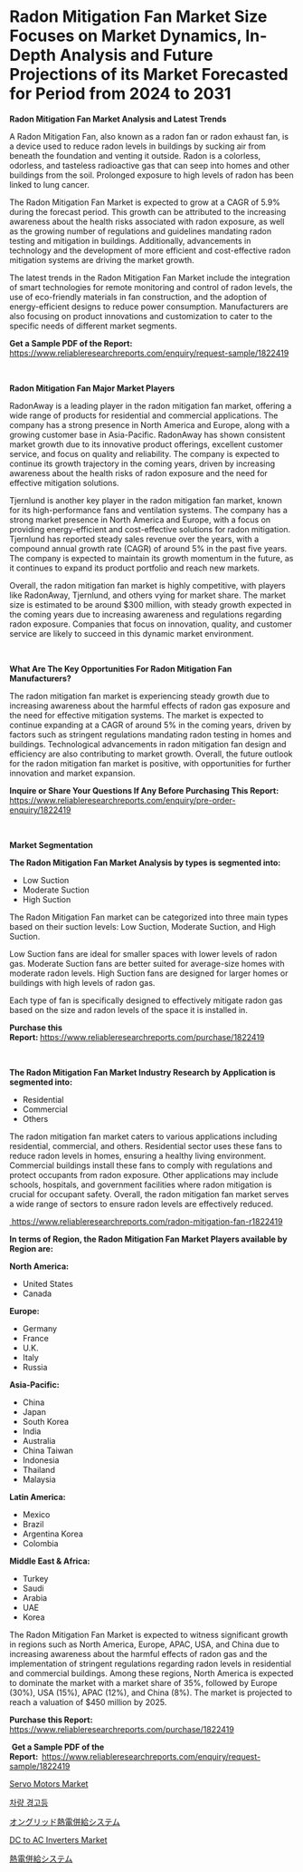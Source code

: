 <p><h1>Radon Mitigation Fan Market Size Focuses on Market Dynamics, In-Depth Analysis and Future Projections of its Market Forecasted for Period from 2024 to 2031</h1></p><p><strong>Radon Mitigation Fan Market Analysis and Latest Trends</strong></p>
<p><p>A Radon Mitigation Fan, also known as a radon fan or radon exhaust fan, is a device used to reduce radon levels in buildings by sucking air from beneath the foundation and venting it outside. Radon is a colorless, odorless, and tasteless radioactive gas that can seep into homes and other buildings from the soil. Prolonged exposure to high levels of radon has been linked to lung cancer.</p><p>The Radon Mitigation Fan Market is expected to grow at a CAGR of 5.9% during the forecast period. This growth can be attributed to the increasing awareness about the health risks associated with radon exposure, as well as the growing number of regulations and guidelines mandating radon testing and mitigation in buildings. Additionally, advancements in technology and the development of more efficient and cost-effective radon mitigation systems are driving the market growth.</p><p>The latest trends in the Radon Mitigation Fan Market include the integration of smart technologies for remote monitoring and control of radon levels, the use of eco-friendly materials in fan construction, and the adoption of energy-efficient designs to reduce power consumption. Manufacturers are also focusing on product innovations and customization to cater to the specific needs of different market segments.</p></p>
<p><strong>Get a Sample PDF of the Report:&nbsp;</strong> <a href="https://www.reliableresearchreports.com/enquiry/request-sample/1822419">https://www.reliableresearchreports.com/enquiry/request-sample/1822419</a></p>
<p>&nbsp;</p>
<p><strong>Radon Mitigation Fan Major Market Players</strong></p>
<p><p>RadonAway is a leading player in the radon mitigation fan market, offering a wide range of products for residential and commercial applications. The company has a strong presence in North America and Europe, along with a growing customer base in Asia-Pacific. RadonAway has shown consistent market growth due to its innovative product offerings, excellent customer service, and focus on quality and reliability. The company is expected to continue its growth trajectory in the coming years, driven by increasing awareness about the health risks of radon exposure and the need for effective mitigation solutions.</p><p>Tjernlund is another key player in the radon mitigation fan market, known for its high-performance fans and ventilation systems. The company has a strong market presence in North America and Europe, with a focus on providing energy-efficient and cost-effective solutions for radon mitigation. Tjernlund has reported steady sales revenue over the years, with a compound annual growth rate (CAGR) of around 5% in the past five years. The company is expected to maintain its growth momentum in the future, as it continues to expand its product portfolio and reach new markets.</p><p>Overall, the radon mitigation fan market is highly competitive, with players like RadonAway, Tjernlund, and others vying for market share. The market size is estimated to be around $300 million, with steady growth expected in the coming years due to increasing awareness and regulations regarding radon exposure. Companies that focus on innovation, quality, and customer service are likely to succeed in this dynamic market environment.</p></p>
<p>&nbsp;</p>
<p><strong>What Are The Key Opportunities For Radon Mitigation Fan Manufacturers?</strong></p>
<p><p>The radon mitigation fan market is experiencing steady growth due to increasing awareness about the harmful effects of radon gas exposure and the need for effective mitigation systems. The market is expected to continue expanding at a CAGR of around 5% in the coming years, driven by factors such as stringent regulations mandating radon testing in homes and buildings. Technological advancements in radon mitigation fan design and efficiency are also contributing to market growth. Overall, the future outlook for the radon mitigation fan market is positive, with opportunities for further innovation and market expansion.</p></p>
<p><strong>Inquire or Share Your Questions If Any Before Purchasing This Report:</strong> <a href="https://www.reliableresearchreports.com/enquiry/pre-order-enquiry/1822419">https://www.reliableresearchreports.com/enquiry/pre-order-enquiry/1822419</a></p>
<p>&nbsp;</p>
<p><strong>Market Segmentation</strong></p>
<p><strong>The Radon Mitigation Fan Market Analysis by types is segmented into:</strong></p>
<p><ul><li>Low Suction</li><li>Moderate Suction</li><li>High Suction</li></ul></p>
<p><p>The Radon Mitigation Fan market can be categorized into three main types based on their suction levels: Low Suction, Moderate Suction, and High Suction. </p><p>Low Suction fans are ideal for smaller spaces with lower levels of radon gas. Moderate Suction fans are better suited for average-size homes with moderate radon levels. High Suction fans are designed for larger homes or buildings with high levels of radon gas. </p><p>Each type of fan is specifically designed to effectively mitigate radon gas based on the size and radon levels of the space it is installed in.</p></p>
<p><strong>Purchase this Report:&nbsp;</strong><a href="https://www.reliableresearchreports.com/purchase/1822419">https://www.reliableresearchreports.com/purchase/1822419</a></p>
<p>&nbsp;</p>
<p><strong>The Radon Mitigation Fan Market Industry Research by Application is segmented into:</strong></p>
<p><ul><li>Residential</li><li>Commercial</li><li>Others</li></ul></p>
<p><p>The radon mitigation fan market caters to various applications including residential, commercial, and others. Residential sector uses these fans to reduce radon levels in homes, ensuring a healthy living environment. Commercial buildings install these fans to comply with regulations and protect occupants from radon exposure. Other applications may include schools, hospitals, and government facilities where radon mitigation is crucial for occupant safety. Overall, the radon mitigation fan market serves a wide range of sectors to ensure radon levels are effectively reduced.</p></p>
<p><a href="https://www.reliableresearchreports.com/radon-mitigation-fan-r1822419">&nbsp;https://www.reliableresearchreports.com/radon-mitigation-fan-r1822419</a></p>
<p><strong>In terms of Region, the Radon Mitigation Fan Market Players available by Region are:</strong></p>
<p>
    <p> <strong> North America: </strong>
        <ul>
            <li>United States</li>
            <li>Canada</li>
        </ul>
        </p> 
    <p> <strong> Europe: </strong>
        <ul>
            <li>Germany</li>
            <li>France</li>
            <li>U.K.</li>
            <li>Italy</li>
            <li>Russia</li>
        </ul>
        </p> 
    <p> <strong> Asia-Pacific: </strong>
        <ul>
            <li>China</li>
            <li>Japan</li>
            <li>South Korea</li>
            <li>India</li>
            <li>Australia</li>
            <li>China Taiwan</li>
            <li>Indonesia</li>
            <li>Thailand</li>
            <li>Malaysia</li>
        </ul>
        </p> 
    <p> <strong> Latin America: </strong>
        <ul>
            <li>Mexico</li>
            <li>Brazil</li>
            <li>Argentina Korea</li>
            <li>Colombia</li>
        </ul>
        </p> 
    <p> <strong> Middle East & Africa: </strong>
        <ul>
            <li>Turkey</li>
            <li>Saudi</li>
            <li>Arabia</li>
            <li>UAE</li>
            <li>Korea</li>
        </ul>
    </p>
    </p>
<p><p>The Radon Mitigation Fan Market is expected to witness significant growth in regions such as North America, Europe, APAC, USA, and China due to increasing awareness about the harmful effects of radon gas and the implementation of stringent regulations regarding radon levels in residential and commercial buildings. Among these regions, North America is expected to dominate the market with a market share of 35%, followed by Europe (30%), USA (15%), APAC (12%), and China (8%). The market is projected to reach a valuation of $450 million by 2025.</p></p>
<p><strong>Purchase this Report: </strong><a href="https://www.reliableresearchreports.com/purchase/1822419">https://www.reliableresearchreports.com/purchase/1822419</a></p>
<p>&nbsp;<strong>Get a Sample PDF of the Report:&nbsp;&nbsp;</strong><a href="https://www.reliableresearchreports.com/enquiry/request-sample/1822419">https://www.reliableresearchreports.com/enquiry/request-sample/1822419</a></p>
<p><strong></strong></p>
<p><p><a href="https://github.com/faniayasa/Market-Research-Report-List-1/blob/main/servo-motors-market.md">Servo Motors Market</a></p><p><a href="https://github.com/bunxhcci35271755/Market-Research-Report-List-2/blob/main/8381879166850.md">차량 경고등</a></p><p><a href="https://github.com/LizaHeller2023/Market-Research-Report-List-1/blob/main/2986002156119.md">オングリッド熱電併給システム</a></p><p><a href="https://github.com/JuliaFadel1922/Market-Research-Report-List-1/blob/main/dc-to-ac-inverters-market.md">DC to AC Inverters Market</a></p><p><a href="https://github.com/deonnorth8/Market-Research-Report-List-1/blob/main/4031129156118.md">熱電併給システム</a></p></p>